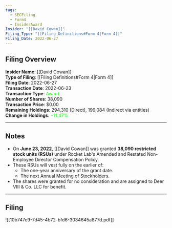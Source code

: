 ```yaml
---
tags:
  - SECFiling
  - Form4
  - InsiderAward
Insider: "[[David Cowan]]"
Filing_Type: "[[Filing Definitions#Form 4|Form 4]]"
Filing_Date: 2022-06-27
---
```


## Filing Overview

**Insider Name**: [[David Cowan]]  
**Type of Filing**: [[Filing Definitions#Form 4|Form 4]]  
**Filing Date**: 2022-06-27  
**Transaction Date**: 2022-06-23  
**Transaction Type**: <span style="color:lime">Award</span>  
**Number of Shares**: 38,090  
**Transaction Price**: $0.00  
**Remaining Holdings**: 294,310 (Direct), 199,084 (Indirect via entities)  
**Change in Holdings**: <span style="color:lime">+11.47%</span>  

---

## Notes

- On **June 23, 2022**, [[David Cowan]] was granted **38,090 restricted stock units (RSUs)** under Rocket Lab's Amended and Restated Non-Employee Director Compensation Policy.
- These RSUs will vest fully on the earlier of:
  - The one-year anniversary of the grant date.
  - The next Annual Meeting of Stockholders.
- The shares were granted for no consideration and are assigned to Deer VIII & Co. LLC for benefit.

---

## Filing

![[10b747e9-7d45-4b72-bfd6-3034645a877d.pdf]]
